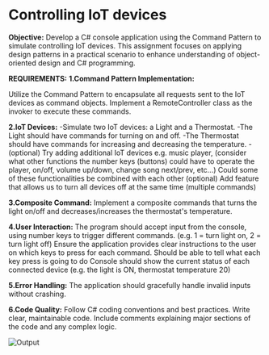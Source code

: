 # Controlling IoT devices
**Objective:**
Develop a C# console application using the Command Pattern to simulate controlling IoT devices. 
This assignment focuses on applying design patterns in a practical scenario to enhance understanding of object-oriented design and C# programming.

**REQUIREMENTS:**
**1.Command Pattern Implementation:**

Utilize the Command Pattern to encapsulate all requests sent to the IoT devices as command objects.
Implement a RemoteController class as the invoker to execute these commands.

**2.IoT Devices:**
-Simulate two IoT devices: a Light and a Thermostat.
-The Light should have commands for turning on and off.
-The Thermostat should have commands for increasing and decreasing the temperature.
-(optional) Try adding additional IoT devices
    e.g. music player, (consider what other functions the number keys (buttons) could have to operate the player, on/off, volume up/down, change song next/prev, etc...) 
    Could some of these functionalities be combined with each other
(optional) Add feature that allows us to turn all devices off at the same time (multiple commands)

**3.Composite Command:**
Implement a composite commands that turns the light on/off and decreases/increases the thermostat's temperature.

**4.User Interaction:**
The program should accept input from the console, using number keys to trigger different commands. (e.g. 1 = turn light on, 2 = turn light off)
Ensure the application provides clear instructions to the user on which keys to press for each command.
Should be able to tell what each key press is going to do
Console should show the current status of each connected device (e.g. the light is ON, thermostat temperature 20)

**5.Error Handling:**
The application should gracefully handle invalid inputs without crashing.

**6.Code Quality:**
Follow C# coding conventions and best practices.
Write clear, maintainable code.
Include comments explaining major sections of the code and any complex logic.

![Output](https://github.com/Dshad-Anon/Controlling-IoT-devices/assets/101971367/fea30f23-4f7f-4988-8f66-815723af50a2)
